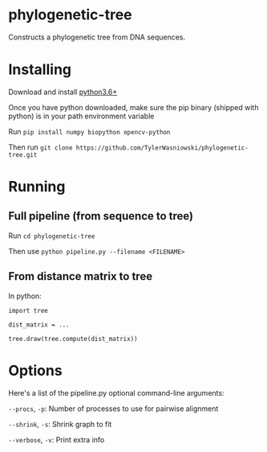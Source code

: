 # phylogenetic-tree
Constructs a phylogenetic tree from DNA sequences.

# Installing
Download and install [python3.6+](https://www.python.org/downloads/)

Once you have python downloaded, make sure the pip binary (shipped with python) is in your path environment variable

Run `pip install numpy biopython opencv-python`

Then run `git clone https://github.com/TylerWasniowski/phylogenetic-tree.git`

# Running
## Full pipeline (from sequence to tree)

Run `cd phylogenetic-tree`

Then use `python pipeline.py --filename <FILENAME>`

## From distance matrix to tree
In python:

`import tree`

`dist_matrix = ...`

`tree.draw(tree.compute(dist_matrix))`

# Options
Here's a list of the pipeline.py optional command-line arguments:

`--procs`, `-p`: Number of processes to use for pairwise alignment

`--shrink`, `-s`: Shrink graph to fit

`--verbose`, `-v`: Print extra info
